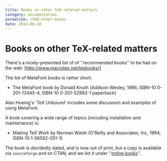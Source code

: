```yaml
---
title: Books on other TeX-related matters
category: documentation
permalink: /FAQ-other-books
date: 2014-06-10
---
```


# Books on other TeX-related matters

There's a nicely-presented list of of ''recommended books'' to be had
on the web: [http://www.macrotex.net/texbooks/]

The list of MetaFont books is rather short:

- The MetaFont book by Donald Knuth (Addison Wesley, 1986,
  ISBN-10 0-201-13445-4, ISBN-10 0-201-52983-1 paperback)

Alan Hoenig's '_TeX Unbound_' includes some discussion and
examples of using MetaFont.

A book covering a wide range of topics (including installation and
maintenance) is:

- Making TeX Work by Norman Walsh (O'Reilly and Associates,
  Inc, 1994, ISBN-10 1-56592-051-1)

The book is decidedly dated, and is now out of print, but a copy is
available via `sourceforge` and on CTAN, 
and we list it under ''[online books](FAQ-ol-books.md)''.

